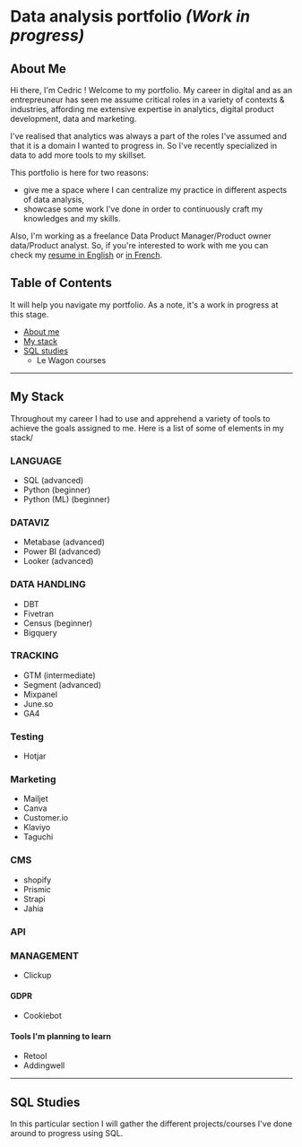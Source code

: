 # Data analysis portfolio *(Work in progress)*

## About Me ##

Hi there, I'm Cedric ! Welcome to my portfolio. My career in digital and as an entrepreuneur has seen me assume critical roles in a variety of contexts & industries, affording me extensive expertise in analytics, digital product development, data and marketing. 

I've realised that analytics was always a part of the roles I've assumed and that it is a domain I wanted to progress in. So I've recently specialized in data to add more tools to my skillset. 

This portfolio is here for two reasons: 
- give me a space where I can centralize my practice in different aspects of data analysis,
- showcase some work I've done in order to continuously craft my knowledges and my skills.

Also, I'm working as a freelance Data Product Manager/Product owner data/Product analyst. So, if you're interested to work with me you can check my [resume in English](https://github.com/Cedric-Delanchy/data-analysis-portfolio/blob/main/Resume_Cedric-Delanchy_EN.pdf) or [in French](https://github.com/Cedric-Delanchy/data-analysis-portfolio/blob/main/CV-Cedric_Delanchy.pdf).

## Table of Contents ##

It will help you navigate my portfolio. As a note, it's a work in progress at this stage. 

- [About me](#about-me)
- [My stack](#my-stack)
- [SQL studies](#sql-studies)
  - Le Wagon courses 

---

## My Stack ##

Throughout my career I had to use and apprehend a variety of tools to achieve the goals assigned to me. Here is a list of some of elements in my stack/

### LANGUAGE ###

- SQL (advanced)
- Python (beginner)
- Python (ML) (beginner)

### DATAVIZ ###

- Metabase (advanced)
- Power BI (advanced)
- Looker (advanced)

### DATA HANDLING ###

- DBT
- Fivetran
- Census (beginner)
- Bigquery

### TRACKING ###

- GTM (intermediate)
- Segment (advanced)
- Mixpanel
- June.so
- GA4

### Testing ###

- Hotjar

### Marketing ###

- Mailjet
- Canva
- Customer.io
- Klaviyo
- Taguchi

### CMS ###

- shopify
- Prismic
- Strapi
- Jahia

### API ###


### MANAGEMENT ###

- Clickup

#### GDPR ####

- Cookiebot

#### Tools I'm planning to learn ####

- Retool
- Addingwell



---

## SQL Studies ##

In this particular section I will gather the different projects/courses I've done around to progress using SQL. 
